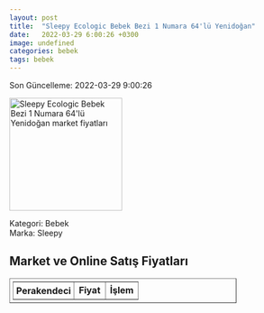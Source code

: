 ```yaml
---
layout: post
title:  "Sleepy Ecologic Bebek Bezi 1 Numara 64'lü Yenidoğan"
date:   2022-03-29 6:00:26 +0300
image: undefined
categories: bebek
tags: bebek
---
```


Son Güncelleme: 2022-03-29 9:00:26

<img src="undefined" width="200" alt="Sleepy Ecologic Bebek Bezi 1 Numara 64'lü Yenidoğan market fiyatları" />

Kategori: Bebek
<br />
Marka: Sleepy

<h2>Market ve Online Satış Fiyatları</h2>

<table border="1" style="padding: 5px;width:80%;">
  <tr>
    <td style="padding: 5px;"><strong>Perakendeci</strong></td>
    <td><strong>Fiyat</strong></td>
    <td><strong>İşlem</strong></td>
  </tr>
  
</table>
